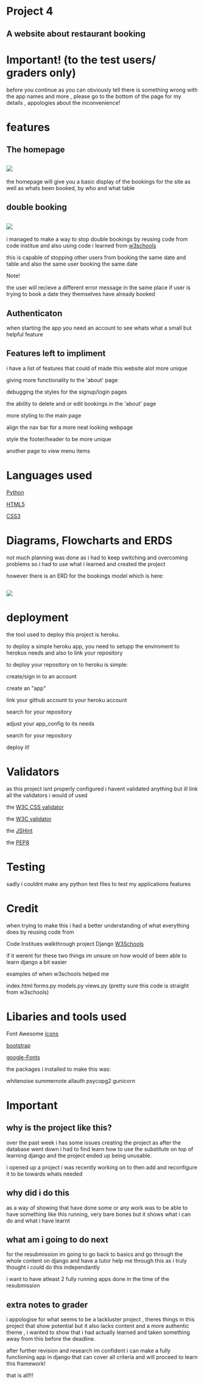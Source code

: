 # Project 4 

## A website about restaurant booking

# Important! (to the test users/ graders only)

before you continue as you can obviously tell there is something wrong with the app names and more , please go to
the bottom of the page for my details , appologies about the inconvenience!

# features 

## The homepage 


<h2><img src="static/images/homepage_error.png"></h2>


the homepage will give you a basic display of the bookings for the site as well as whats been booked, by who and what table


## double booking

<h2><img src="static/images/homepage_error.png"></h2>

i managed to make a way to stop double bookings by reusing code from code institue and also using code i learned from
[w3schools]("https://www.w3schools.com/django/index.php")

this is capable of stopping other users from booking the same date and table and also the same user booking the same date

Note! 

the user will recieve a different error message in the same place if user is trying to book a date they themselves have already booked

## Authenticaton 

when starting the app you need an account to see whats what a small but helpful feature

## Features left to impliment

i have a list of features that could of made this website alot more unique 

giving more functionality to the 'about' page 

debugging the styles for the signup/login pages

the ability to delete and or edit bookings in the 'about' page

more styling to the main page 

align the nav bar for a more neat looking webpage 

style the footer/header to be more unique 

another page to view menu items

# Languages used 

[Python](https://www.python.org/)

[HTML5](https://en.wikipedia.org/wiki/HTML5)
<br>

[CSS3](https://en.wikipedia.org/wiki/Cascading_Style_Sheets)

# Diagrams, Flowcharts and ERDS

not much planning was done as i had to keep switching and overcoming problems so i had to use what i learned
and created the project 

however there is an ERD for the bookings model which is here:

<h2><img src="static/images/basic_modelerd.png"></h2>

# deployment

the tool used to deploy this project is heroku.

to deploy a simple heroku app, you need to setupp the enviroment to herokus needs and also to link your repository

to deploy your repository on to heroku is simple:

create/sign in to an account 

create an "app" 

link your github account to your heroku account 

search for your repository 

adjust your app_config to its needs

search for your repository 

deploy it!

# Validators 

as this project isnt properly configured i havent validated anything but ill link all the validators i would of used

the [W3C CSS validator](https://jigsaw.w3.org/css-validator/validator)

the [W3C validator](https://validator.w3.org/)

the [JSHint](https://jshint.com/)

the [PEP8](https://peps.python.org/pep-0008/)

# Testing 

sadly i couldnt make any python test files to test my applications features

# Credit 

when trying to make this i had a better understanding of what everything does by reusing code from

Code Institues walkthrough project Django
[W3Schools](https://www.w3schools.com/django/index.php)

if it werent for these two things im unsure on how would of been able to learn django a bit easier

examples of when w3schools helped me

index.html
forms.py
models.py
views.py (pretty sure this code is straight from w3schools)

# Libaries and tools used

Font Awesome [icons](https://fontawesome.com/)

[bootstrap](https://getbootstrap.com/)

[google-Fonts](https://fonts.google.com/)

the packages i installed to make this was:

whitenoise
summernote
allauth
psycopg2
gunicorn


# Important

## why is the project like this?

over the past week i has some issues creating the project as after the database went down i had to find learn how to use the substitute on top of learning django and the project ended up being unusable.

i opened up a project i was recently working on to then add and reconfigure it to be towards whats needed

## why did i do this

as a way of showing that have done some or any work was to be able to have something like this running, very bare bones but it shows what i can do and what i have learnt 

## what am i going to do next 

for the resubmission im going to go back to basics and go through the whole content on django and have a tutor help me through this as i truly thought i could do this independantly 

i want to have atleast 2 fully running apps done in the time of the resubmission 

## extra notes to grader

i appologise for what seems to be a lackluster project , theres things in this project that show potential but it also lacks content and a more authentic theme , i wanted to show that i had actually learned and taken something away from this before the deadline. 

after further revision and research im confident i can make a fully functioning app in django that can cover all criteria and will proceed to learn this framework! 

that is all!!!